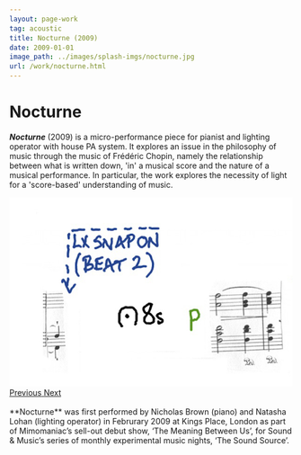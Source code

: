 ```yaml
---
layout: page-work
tag: acoustic
title: Nocturne (2009)
date: 2009-01-01
image_path: ../images/splash-imgs/nocturne.jpg
url: /work/nocturne.html
---
```

# Nocturne

_**Nocturne**_ (2009) is a micro-performance piece for pianist and lighting operator with house PA system. It explores an issue in the philosophy of music through the music of Frédéric Chopin, namely the relationship between what is written down, 'in' a musical score and the nature of a musical performance. In particular, the work explores the necessity of light for a 'score-based' understanding of music.

<div id="carouselExampleFade" class="carousel slide carousel-fade" data-ride="carousel">
  <div class="carousel-inner">
    <div class="carousel-item active">
      <img src="/images/nocturne/nocturne1.jpg" class="d-block w-80" alt="...">
    </div>
  </div>
  <a class="carousel-control-prev" href="#carouselExampleFade" role="button" data-slide="prev">
    <span class="carousel-control-prev-icon" aria-hidden="true"></span>
    <span class="sr-only">Previous</span>
  </a>
  <a class="carousel-control-next" href="#carouselExampleFade" role="button" data-slide="next">
    <span class="carousel-control-next-icon" aria-hidden="true"></span>
    <span class="sr-only">Next</span>
  </a>
</div>
<br>
**Nocturne** was first performed by Nicholas Brown (piano) and Natasha Lohan (lighting operator) in Februrary 2009 at Kings Place, London as part of Mimomaniac’s sell-out debut show, ‘The Meaning Between Us’, for Sound & Music’s series of monthly experimental music nights, ‘The Sound Source’.
